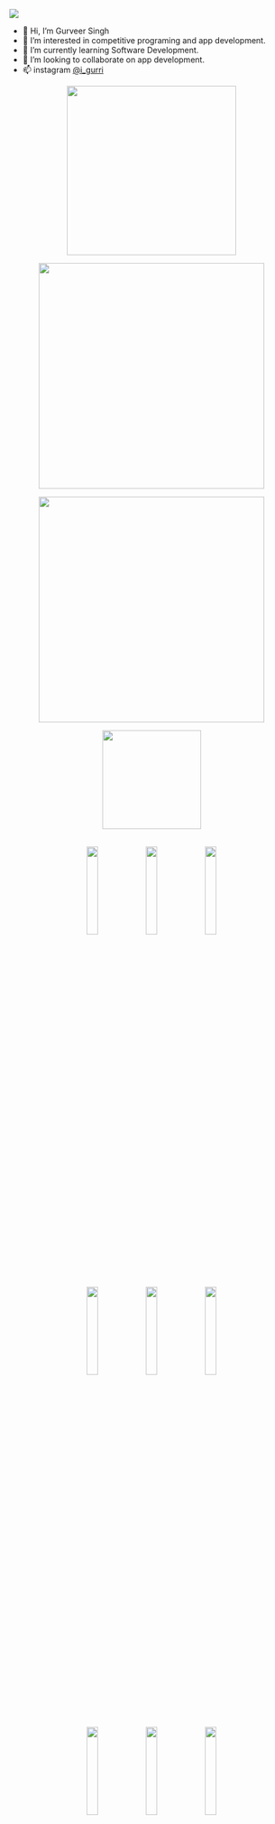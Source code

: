 ![](https://visitor-badge.glitch.me/badge?page_id=gurr-i)
- 👋 Hi, I’m Gurveer Singh
- 👀 I’m interested in competitive programing and app development.
- 🌱 I’m currently learning Software Development.
- 💞️ I’m looking to collaborate on app development.
- 📫 instagram [@i_gurri](www.instagram.com/i_gurri)
<p align='middle'><img src='https://github-readme-stats.vercel.app/api/top-langs/?username=gurr-i&layout=compact' width='300"'></p><p align ="middle">

</p>  
<p align='middle'><img src='https://github-readme-stats.vercel.app/api?username=gurr-i&show_icons=true&theme=midnight-purple' width='400"'></p>
<p align='middle'><img src='https://github-readme-streak-stats.herokuapp.com/?user=gurr-i&theme=midnight-purple&show_icon=true' width='400"'></p> <p align='middle'><img src='https://komarev.com/ghpvc/?username=gurr-i&label=My%20Profile%20Views&color=blueviolet&style=plastic' width='175"'></p>
<p align='middle'>
  <br />
  <code><img width="20%"  src="https://www.vectorlogo.zone/logos/json/json-ar21.svg"></code>
  <code><img width="20%"   src="https://www.vectorlogo.zone/logos/git-scm/git-scm-ar21.svg"></code>
  <code><img width="20%"   src="https://www.vectorlogo.zone/logos/python/python-ar21.svg"></code>
  <br />
  <code><img width="20%"  src="https://www.vectorlogo.zone/logos/mysql/mysql-ar21.svg"></code>
  <code><img width="20%"  src="https://www.vectorlogo.zone/logos/sqlite/sqlite-ar21.svg"></code>
  <code><img width="20%"  src="https://www.vectorlogo.zone/logos/firebase/firebase-ar21.svg"></code>
  <br />
  <code><img width="20%"  src="https://www.vectorlogo.zone/logos/w3_html5/w3_html5-ar21.svg"></code>
  <code><img width="20%"  src="https://www.vectorlogo.zone/logos/github/github-ar21.svg"></code>
  <code><img width="20%"  src="https://www.vectorlogo.zone/logos/gitlab/gitlab-ar21.svg"></code>
  <br>
</p>
<!---
Gurveer2/Gurveer2 is a ✨ special ✨ repository because its `README.md` (this file) appears on your GitHub profile.
You can click the Preview link to take a look at your changes.
--->

<!-- ![gurr-i's GitHub stats](https://github-readme-stats.vercel.app/api?username=gurr-i&show_icons=true) -->


